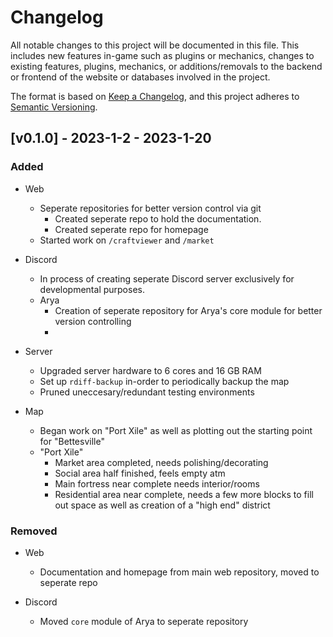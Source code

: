 # Changelog

All notable changes to this project will be documented in this file. This includes new features in-game such as plugins or mechanics, changes to existing features, plugins, mechanics, or additions/removals to the backend or frontend of the website or databases involved in the project. 

The format is based on [Keep a Changelog](https://keepachangelog.com/en/1.0.0/),
and this project adheres to [Semantic Versioning](https://semver.org/spec/v2.0.0.html).

## [v0.1.0] - 2023-1-2 - 2023-1-20
### Added 
- Web
  - Seperate repositories for better version control via git
    - Created seperate repo to hold the documentation.
    - Created seperate repo for homepage
  - Started work on ``/craftviewer`` and ``/market``

- Discord
  - In process of creating seperate Discord server exclusively for developmental purposes.
  - Arya
    - Creation of seperate repository for Arya's core module for better version controlling
    - 

- Server
  - Upgraded server hardware to 6 cores and 16 GB RAM
  - Set up ``rdiff-backup`` in-order to periodically backup the map
  - Pruned uneccesary/redundant testing environments

- Map
  - Began work on "Port Xile" as well as plotting out the starting point for "Bettesville"
  - "Port Xile"
    - Market area completed, needs polishing/decorating
    - Social area half finished, feels empty atm
    - Main fortress near complete needs interior/rooms
    - Residential area near complete, needs a few more blocks to fill out space as well as creation of a "high end" district

### Removed
- Web
  - Documentation and homepage from main web repository, moved to seperate repo

- Discord
  - Moved ``core`` module of Arya to seperate repository